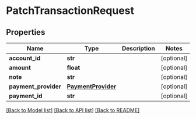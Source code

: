 # PatchTransactionRequest


## Properties
Name | Type | Description | Notes
------------ | ------------- | ------------- | -------------
**account_id** | **str** |  | [optional] 
**amount** | **float** |  | [optional] 
**note** | **str** |  | [optional] 
**payment_provider** | [**PaymentProvider**](PaymentProvider.md) |  | [optional] 
**payment_id** | **str** |  | [optional] 

[[Back to Model list]](../README.md#documentation-for-models) [[Back to API list]](../README.md#documentation-for-api-endpoints) [[Back to README]](../README.md)


